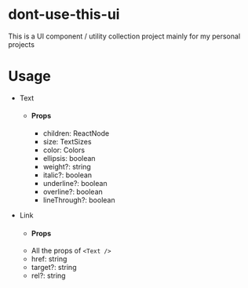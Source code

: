 # dont-use-this-ui

This is a UI component / utility collection project mainly for my personal projects

# Usage

- Text

  - #### Props
    - children: ReactNode
    - size: TextSizes
    - color: Colors
    - ellipsis: boolean
    - weight?: string
    - italic?: boolean
    - underline?: boolean
    - overline?: boolean
    - lineThrough?: boolean

- Link
  - #### Props
  - All the props of `<Text />`
  - href: string
  - target?: string
  - rel?: string
